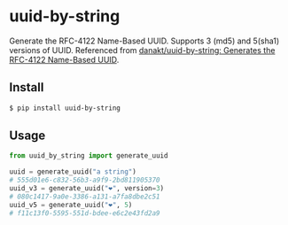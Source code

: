 # uuid-by-string
Generate the RFC-4122 Name-Based UUID. Supports 3 (md5) and 5(sha1) versions of UUID. Referenced from [danakt/uuid-by-string: Generates the RFC-4122 Name-Based UUID](https://github.com/danakt/uuid-by-string).

## Install

```bash
$ pip install uuid-by-string
```

## Usage

```python
from uuid_by_string import generate_uuid

uuid = generate_uuid("a string")
# 555d01e6-c832-56b3-a9f9-2bd811905370
uuid_v3 = generate_uuid("❤️", version=3)
# 080c1417-9a0e-3386-a131-a7fa8dbe2c51
uuid_v5 = generate_uuid("❤️", 5)
# f11c13f0-5595-551d-bdee-e6c2e43fd2a9
```

